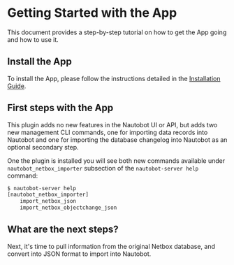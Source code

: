 # Getting Started with the App

This document provides a step-by-step tutorial on how to get the App going and how to use it.

## Install the App

To install the App, please follow the instructions detailed in the [Installation Guide](../admin/install.md).

## First steps with the App

This plugin adds no new features in the Nautobot UI or API, but adds two new management CLI commands, one for importing data records into Nautobot and one for importing the database changelog into Nautobot as an optional secondary step.

One the plugin is installed you will see both new commands available under `nautobot_netbox_importer` subsection of the `nautobot-server help` command:

```bash
$ nautobot-server help
[nautobot_netbox_importer]
    import_netbox_json
    import_netbox_objectchange_json
```

## What are the next steps?

Next, it's time to pull information from the original Netbox database, and convert into JSON format to import into Nautobot.
